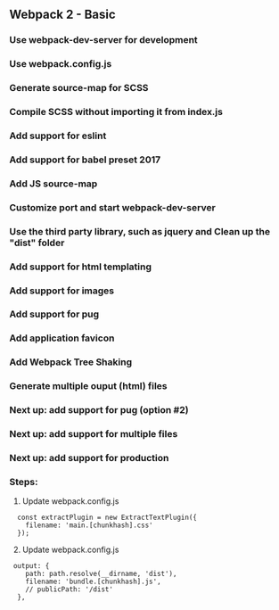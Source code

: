 ## Webpack 2 - Basic
### Use webpack-dev-server for development
### Use webpack.config.js
### Generate source-map for SCSS 
### Compile SCSS without importing it from index.js
### Add support for eslint
### Add support for babel preset 2017
### Add JS source-map
### Customize port and start webpack-dev-server
### Use the third party library, such as jquery and Clean up the "dist" folder
### Add support for html templating
### Add support for images 
### Add support for pug 
### Add application favicon 
### Add Webpack Tree Shaking
### Generate multiple ouput (html) files


### Next up: add support for pug (option #2)
### Next up: add support for multiple files
### Next up: add support for production


### Steps:
1. Update webpack.config.js 
```
  const extractPlugin = new ExtractTextPlugin({
    filename: 'main.[chunkhash].css'
  });
```

2. Update webpack.config.js 
```
 output: {
    path: path.resolve(__dirname, 'dist'),
    filename: 'bundle.[chunkhash].js',
    // publicPath: '/dist'
  },
```



